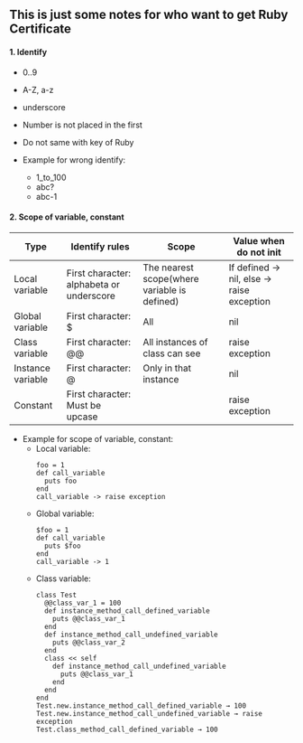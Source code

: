 ## This is just some notes for who want to get Ruby Certificate

#### 1. Identify

- 0..9
- A-Z, a-z
- underscore
- Number is not placed in the first
- Do not same with key of Ruby

- Example for wrong identify:
  - 1_to_100
  - abc?
  - abc-1

#### 2. Scope of variable, constant

 Type           | Identify rules                           | Scope                                        | Value when do not init                     |
 -------------- | ---------------------------------------- | -------------------------------------------- | ------------------------------------------ |
 Local variable | First character: alphabeta or underscore | The nearest scope(where variable is defined) | If defined -> nil, else -> raise exception
Global variable | First character: $ | All | nil
Class variable | First character: @@ | All instances of class can see | raise exception
Instance variable | First character: @ | Only in that instance | nil
Constant | First character: Must be upcase | | raise exception

- Example for scope of variable, constant:
  - Local variable:
    ```
    foo = 1
    def call_variable
      puts foo
    end
    call_variable -> raise exception
    ```
  - Global variable:
    ```
    $foo = 1
    def call_variable
      puts $foo
    end
    call_variable -> 1
    ```
  - Class variable:
    ```
    class Test
      @@class_var_1 = 100
      def instance_method_call_defined_variable
        puts @@class_var_1
      end
      def instance_method_call_undefined_variable
        puts @@class_var_2
      end
      class << self
        def instance_method_call_undefined_variable
          puts @@class_var_1
        end
      end
    end
    Test.new.instance_method_call_defined_variable → 100
    Test.new.instance_method_call_undefined_variable → raise exception
    Test.class_method_call_defined_variable → 100
    ```